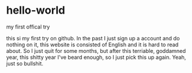# hello-world
my first offical try

this si my first try on github.
In the past I just sign up a account and do nothing on it, this website is consisted of English and it is hard to read about.
So I just quit for some months, but after this terriable, goddamned year, this shitty year I've beard enough, so I just pick this up again.
Yeah, just so bullshit.
